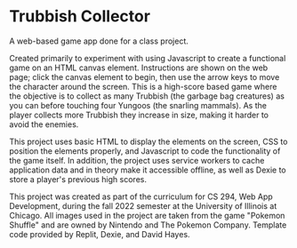 # Trubbish Collector
 A web-based game app done for a class project.

 Created primarily to experiment with using Javascript to create a functional game on an HTML canvas element. Instructions are shown on the web page; click the canvas element to begin, then use the arrow keys to move the character around the screen. This is a high-score based game where the objective is to collect as many Trubbish (the garbage bag creatures) as you can before touching four Yungoos (the snarling mammals). As the player collects more Trubbish they increase in size, making it harder to avoid the enemies.

 This project uses basic HTML to display the elements on the screen, CSS to position the elements properly, and Javascript to code the functionality of the game itself. In addition, the project uses service workers to cache application data and in theory make it accessible offline, as well as Dexie to store a player's previous high scores.

 This project was created as part of the curriculum for CS 294, Web App Development, during the fall 2022 semester at the University of Illinois at Chicago. All images used in the project are taken from the game "Pokemon Shuffle" and are owned by Nintendo and The Pokemon Company. Template code provided by Replit, Dexie, and David Hayes.